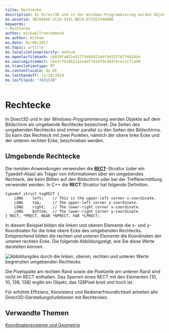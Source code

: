 ```yaml
---
title: Rechtecke
description: In Direct3D und in der Windows-Programmierung werden Objekte auf dem Bildschirm in Bezug auf die umgebenden Rechtecke bezeichnet.
ms.assetid: 3B78AE66-2C1A-4191-BDCA-D737E33460BA
keywords:
- Rechtecke
author: michaelfromredmond
ms.author: mithom
ms.date: 02/08/2017
ms.topic: article
ms.localizationpriority: medium
ms.openlocfilehash: cb870fa851e51773d95d23ebf9d31f76774924de
ms.sourcegitcommit: cbe7cf620622a5e4df7414f9e38dfecec1cfca99
ms.translationtype: MT
ms.contentlocale: de-DE
ms.lasthandoff: 11/20/2018
ms.locfileid: "7431530"
---
```

# <a name="rectangles"></a>Rechtecke


In Direct3D und in der Windows-Programmierung werden Objekte auf dem Bildschirm als umgebende Rechtecke bezeichnet. Die Seiten des umgebenden Rechtecks sind immer parallel zu den Seiten des Bildschirms. So kann das Rechteck mit zwei Punkten, nämlich der obere linke Ecke und der unteren rechten Ecke, beschrieben werden.

## <a name="span-idboundingrectanglesspanspan-idboundingrectanglesspanspan-idboundingrectanglesspanbounding-rectangles"></a><span id="Bounding_rectangles"></span><span id="bounding_rectangles"></span><span id="BOUNDING_RECTANGLES"></span>Umgebende Rechtecke


Die meisten Anwendungen verwenden die [**RECT**](https://msdn.microsoft.com/library/windows/desktop/dd162897)-Struktur (oder ein Typedef-Alias) als Träger von Informationen über ein umgebendes Rechteck, die beim Blitten auf den Bildschirm oder bei der Trefferermittlung verwendet werden. In C++ die **RECT** Struktur hat folgende Definition.

```
typedef struct tagRECT { 
    LONG    left;    // This is the upper-left corner x-coordinate.
    LONG    top;     // The upper-left corner y-coordinate.
    LONG    right;   // The lower-right corner x-coordinate.
    LONG    bottom;  // The lower-right corner y-coordinate.
} RECT, *PRECT, NEAR *NPRECT, FAR *LPRECT; 
```

In diesem Beispiel bilden die linken und oberen Elemente die x- und y-Koordinaten für die linke obere Ecke des umgebenden Rechtecks. Entsprechend bilden die rechten und unteren Elemente die Koordinaten der unteren rechten Ecke. Die folgende Abbildungzeigt, wie Sie diese Werte darstellen können.

![Abbildungdes durch die linken, oberen, rechten und unteren Werte begrenzten umgebenden Rechtecks](images/rect.png)

Die Pixelspalte am rechten Rand sowie die Pixelzeile am unteren Rand sind nicht im RECT enthalten. Das Sperren eines RECT mit den Elementen {10, 10, 138, 138} ergibt ein Objekt, das 128Pixel breit und hoch ist.

Für erhöhte Effizienz, Konsistenz und Bedienerfreundlichkeit arbeiten alle Direct3D-Darstellungsfunktionen mit Rechtecken.

## <a name="span-idrelated-topicsspanrelated-topics"></a><span id="related-topics"></span>Verwandte Themen


[Koordinatensysteme und Geometrie](coordinate-systems-and-geometry.md)

 

 




